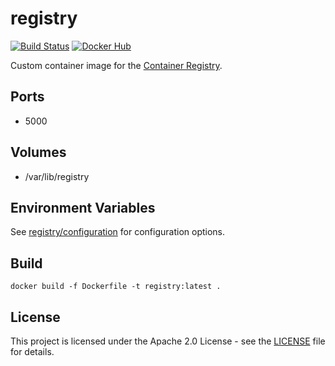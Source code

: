 # registry

[![Build Status](https://drone.owncloud.com/api/badges/owncloud-ops/registry/status.svg)](https://drone.owncloud.com/owncloud-ops/registry/)
[![Docker Hub](https://img.shields.io/badge/docker-latest-blue.svg?logo=docker&logoColor=white)](https://hub.docker.com/r/owncloudops/registry)

Custom container image for the [Container Registry](https://github.com/distribution/distribution).

## Ports

- 5000

## Volumes

- /var/lib/registry

## Environment Variables

See [registry/configuration](https://docs.docker.com/registry/configuration/#override-specific-configuration-options) for configuration options.

## Build

```Shell
docker build -f Dockerfile -t registry:latest .
```

## License

This project is licensed under the Apache 2.0 License - see the [LICENSE](https://github.com/owncloud-ops/registry/blob/main/LICENSE) file for details.
